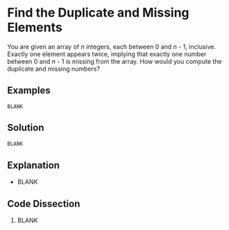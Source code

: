 # Find the Duplicate and Missing Elements
You are given an array of _n_ integers, each between 0 and _n_ - 1, inclusive. Exactly one element appears twice, implying that exactly one number between 0 and _n_ - 1 is missing from the array. How would you compute the duplicate and missing numbers?

## Examples
```
BLANK
```

## Solution
```python
BLANK
```

## Explanation
* BLANK

## Code Dissection
1. BLANK